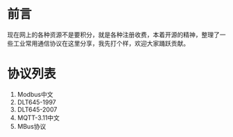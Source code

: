 # 前言
现在网上的各种资源不是要积分，就是各种注册收费，本着开源的精神，整理了一些工业常用通信协议在这里分享，我先打个样，欢迎大家踊跃贡献。

# 协议列表
1. Modbus中文
2. DLT645-1997
3. DLT645-2007
4. MQTT-3.11中文
5. MBus协议
